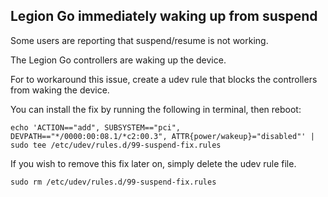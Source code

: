 ## Legion Go immediately waking up from suspend

Some users are reporting that suspend/resume is not working.

The Legion Go controllers are waking up the device.

For to workaround this issue, create a udev rule that blocks the controllers from waking the device.

You can install the fix by running the following in terminal, then reboot:

```
echo 'ACTION=="add", SUBSYSTEM=="pci", DEVPATH=="*/0000:00:08.1/*c2:00.3", ATTR{power/wakeup}="disabled"' | sudo tee /etc/udev/rules.d/99-suspend-fix.rules
```

If you wish to remove this fix later on, simply delete the udev rule file.

```
sudo rm /etc/udev/rules.d/99-suspend-fix.rules
```
